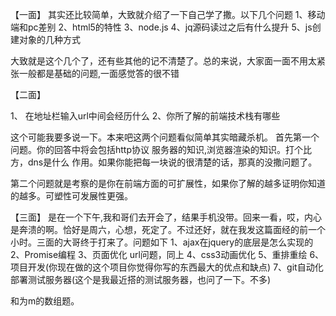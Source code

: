 【一面】
其实还比较简单，大致就介绍了一下自己学了撒。以下几个问题
1、移动端和pc差别
2、html5的特性
3、node.js
4、jq源码读过之后有什么提升
5、js创建对象的几种方式

大致就是这个几个了，还有些其他的记不清楚了。总的来说，大家面一面不用太紧张一般都是基础的问题,一面感觉答的很不错

【二面】

1、 在地址栏输入url中间会经历什么
2、你所了解的前端技术栈有哪些

这个可能我要多说一下。本来吧这两个问题看似简单其实暗藏杀机。
首先第一个问题。你的回答中将会包括http协议 服务器的知识,浏览器渲染的知识。打个比方，dns是什么 作用。如果你能把每一块说的很清楚的话，那真的没撒问题了。

第二个问题就是考察的是你在前端方面的可扩展性，如果你了解的越多证明你知道的越多。可塑性可发展性更强。


【三面】
是在一个下午,我和哥们去开会了，结果手机没带。回来一看，哎，内心是奔溃的啊。恰好是周六，心想，死定了。不过还好，就在我发这篇面经的前一个小时。三面的大哥终于打来了。问题如下
1、ajax在jquery的底层是怎么实现的
2、Promise编程
3、页面优化 url问题，同上
4、css3动画优化
5、重排重绘
6、项目开发(你现在做的这个项目你觉得你写的东西最大的优点和缺点)
7、git自动化部署测试服务器(这个是我最近搭的测试服务器，也问了一下。不多)

和为m的数组题。
